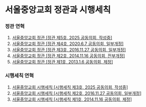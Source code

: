 # 서울중앙교회 정관과 시행세칙

### 정관 연혁

1. [서울중앙교회 정관 [정관 제5호, 2025 공동의회, 작성중]](./서울중앙교회/2025/constitution-2025.md)
2. [서울중앙교회 정관 [정관 제4호, 2020.6.7 공동의회, 일부개정]](./서울중앙교회/2020.6.7/constitution-2020.md)
3. [서울중앙교회 정관 [정관 제3호, 2016.11.27 공동의회, 일부개정]](./서울중앙교회/2016.11.27/constitution-2016.md)
4. [서울중앙교회 정관 [정관 제2호, 2014.11.16 공동의회, 전부개정]](./서울중앙교회/2014.11.16/constitution-2014.md)
5. [서울중앙교회 정관 [정관 제1호, 2013.1.6 공동의회, 제정]](./서울중앙교회/2013.1.6/constitution-2013.md)

### 시행세칙 연혁

1. [서울중앙교회 시행세칙 [시행세칙 제3호, 2025 공동의회, 작성중]](./서울중앙교회/2025/regulations-2025.md)
2. [서울중앙교회 시행세칙 [시행세칙 제2호, 2016.11.27 공동의회, 일부개정]](./서울중앙교회/2016.11.27/regulations-2016.md)
3. [서울중앙교회 시행세칙 [시행세칙 제1호, 2014.11.16 공동의회, 제정]](./서울중앙교회/2014.11.16/regulations-2014.md)
